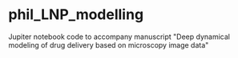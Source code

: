 # phil_LNP_modelling
Jupiter notebook code to accompany manuscript "Deep dynamical modeling of drug delivery based on microscopy image data"
